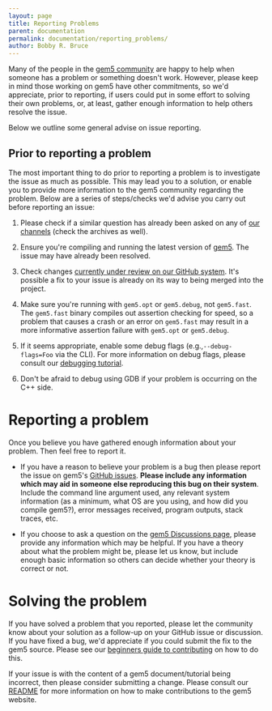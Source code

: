 ```yaml
---
layout: page
title: Reporting Problems
parent: documentation
permalink: documentation/reporting_problems/
author: Bobby R. Bruce
---
```


Many of the people in the [gem5 community](/ask-a-question) are happy
to help when someone has a problem or something doesn't work. However, please
keep in mind those working on gem5 have other commitments, so we'd appreciate,
prior to reporting, if users could put in some effort to solving their own
problems, or, at least, gather enough information to help others resolve the
issue.

Below we outline some general advise on issue reporting.

## Prior to reporting a problem

The most important thing to do prior to reporting a problem is to investigate
the issue as much as possible. This may lead you to a solution,
or enable you to provide more information to the gem5 community regarding the
problem. Below are a series of steps/checks we'd advise you carry out before
reporting an issue:

1. Please check if a similar question has already been asked on any of
[our channels](/ask-a-question) (check the archives as well).

2. Ensure you're compiling and running the latest version of [gem5](
https://github.com/gem5/gem5). The issue may have already been resolved.

3. Check changes [currently under review on our GitHub system](
https://github.com/gem5/gem5/pulls/). It's possible a fix to
your issue is already on its way to being merged into the project.

4. Make sure you're running with `gem5.opt` or `gem5.debug`, not `gem5.fast`.
The `gem5.fast` binary compiles out assertion checking for speed, so a problem
that causes a crash or an error on `gem5.fast` may result in a more informative
assertion failure with `gem5.opt` or `gem5.debug`.

5. If it seems appropriate, enable some debug flags (e.g.,`--debug-flags=Foo`
via the CLI). For more information on debug flags, please consult our
[debugging tutorial](/documentation/learning_gem5/part2/debugging).

6. Don't be afraid to debug using GDB if your problem is occurring on the C++
side.

# Reporting a problem

Once you believe you have gathered enough information about your problem. Then
feel free to report it.

* If you have a reason to believe your problem is a bug then please report the
issue on gem5's [GitHub issues](https://github.com/gem5/gem5/issues).
**Please include any information which may aid in someone else reproducing
this bug on their system**. Include the command line argument used, any
relevant system information (as a minimum, what OS are you using, and how
did you compile gem5?), error messages received, program outputs, stack traces,
etc.

* If you choose to ask a question on the [gem5 Discussions page](
https://github.com/orgs/gem5/discussions), please provide any information which
may be helpful. If you have a theory about what the problem might be, please let
us know, but include enough basic information so others can decide whether your
theory is correct or not.


# Solving the problem

If you have solved a problem that you reported, please let the community know
about your solution as a follow-up on your GitHub issue or discussion. If you
have fixed a bug, we'd appreciate if you could submit the fix to the gem5
source. Please see our [beginners guide to contributing](/contributing)
on how to do this.

If your issue is with the content of a gem5 document/tutorial being incorrect,
then please consider submitting a change. Please consult our [README](
https://github.com/gem5/website/blob/stable/README.md)
for more information on how to make contributions to the gem5 website.
